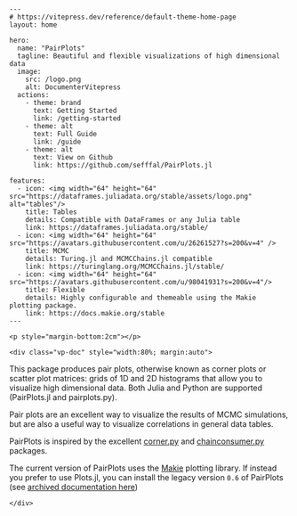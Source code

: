 ```@raw html
---
# https://vitepress.dev/reference/default-theme-home-page
layout: home

hero:
  name: "PairPlots"
  tagline: Beautiful and flexible visualizations of high dimensional data
  image:
    src: /logo.png
    alt: DocumenterVitepress
  actions:
    - theme: brand
      text: Getting Started
      link: /getting-started
    - theme: alt
      text: Full Guide
      link: /guide
    - theme: alt
      text: View on Github
      link: https://github.com/sefffal/PairPlots.jl

features:
  - icon: <img width="64" height="64" src="https://dataframes.juliadata.org/stable/assets/logo.png" alt="tables"/>
    title: Tables
    details: Compatible with DataFrames or any Julia table
    link: https://dataframes.juliadata.org/stable/
  - icon: <img width="64" height="64" src="https://avatars.githubusercontent.com/u/26261527?s=200&v=4" />
    title: MCMC
    details: Turing.jl and MCMCChains.jl compatible
    link: https://turinglang.org/MCMCChains.jl/stable/
  - icon: <img width="64" height="64" src="https://avatars.githubusercontent.com/u/98041931?s=200&v=4"/>
    title: Flexible
    details: Highly configurable and themeable using the Makie plotting package.
    link: https://docs.makie.org/stable
---
```


```@raw html
<p style="margin-bottom:2cm"></p>

<div class="vp-doc" style="width:80%; margin:auto">
```
This package produces pair plots, otherwise known as corner plots or scatter plot matrices: grids of 1D and 2D histograms that allow you to visualize high dimensional data. Both Julia and Python are supported (PairPlots.jl and pairplots.py).

Pair plots are an excellent way to visualize the results of MCMC simulations, but are also a useful way to visualize correlations in general data tables.

PairPlots is inspired by the excellent [corner.py](https://corner.readthedocs.io/en/latest/index.html) and [chainconsumer.py](https://samreay.github.io/ChainConsumer/usage.html) packages.

The current version of PairPlots uses the [Makie](https://docs.makie.org/stable/) plotting library. If instead you prefer to use Plots.jl, you can install the legacy version `0.6` of PairPlots (see [archived documentation here](https://github.com/sefffal/PairPlots.jl/blob/b632abd79c0dfbe7387d44393f4fb5b7f74ac5d8/README.md))


```@raw html
</div>
```


